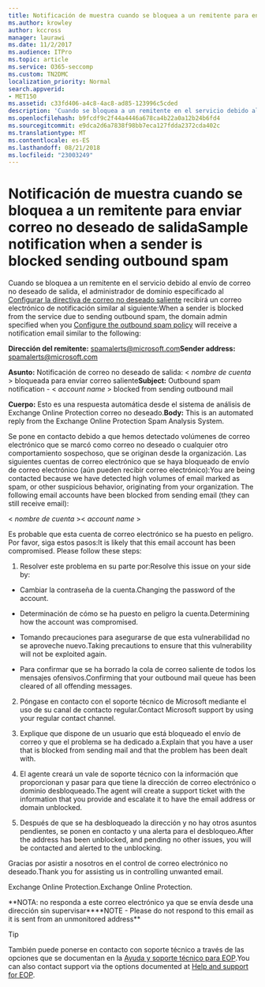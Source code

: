 ```yaml
---
title: Notificación de muestra cuando se bloquea a un remitente para enviar correo no deseado de salida
ms.author: krowley
author: kccross
manager: laurawi
ms.date: 11/2/2017
ms.audience: ITPro
ms.topic: article
ms.service: O365-seccomp
ms.custom: TN2DMC
localization_priority: Normal
search.appverid:
- MET150
ms.assetid: c33fd406-a4c8-4ac8-ad85-123996c5cded
description: 'Cuando se bloquea a un remitente en el servicio debido al envío de correo no deseado de salida, el administrador de dominio especificado al Configurar la directiva de correo no deseado saliente recibirá un correo electrónico de notificación similar al siguiente:'
ms.openlocfilehash: b9fcdf9c2f44a4446a678ca4b22a0a12b24b6fd4
ms.sourcegitcommit: e9dca2d6a7838f98bb7eca127fdda2372cda402c
ms.translationtype: MT
ms.contentlocale: es-ES
ms.lasthandoff: 08/21/2018
ms.locfileid: "23003249"
---
```

# <a name="sample-notification-when-a-sender-is-blocked-sending-outbound-spam"></a><span data-ttu-id="e2861-103">Notificación de muestra cuando se bloquea a un remitente para enviar correo no deseado de salida</span><span class="sxs-lookup"><span data-stu-id="e2861-103">Sample notification when a sender is blocked sending outbound spam</span></span>

<span data-ttu-id="e2861-104">Cuando se bloquea a un remitente en el servicio debido al envío de correo no deseado de salida, el administrador de dominio especificado al [Configurar la directiva de correo no deseado saliente](configure-the-outbound-spam-policy.md) recibirá un correo electrónico de notificación similar al siguiente:</span><span class="sxs-lookup"><span data-stu-id="e2861-104">When a sender is blocked from the service due to sending outbound spam, the domain admin specified when you [Configure the outbound spam policy](configure-the-outbound-spam-policy.md) will receive a notification email similar to the following:</span></span> 
  
 <span data-ttu-id="e2861-105">**Dirección del remitente:** spamalerts@microsoft.com</span><span class="sxs-lookup"><span data-stu-id="e2861-105">**Sender address:** spamalerts@microsoft.com</span></span> 
  
 <span data-ttu-id="e2861-106">**Asunto:** Notificación de correo no deseado de salida: \<  *nombre de cuenta*  \> bloqueada para enviar correo saliente</span><span class="sxs-lookup"><span data-stu-id="e2861-106">**Subject:** Outbound spam notification - \<  *account name*  \> blocked from sending outbound mail</span></span> 
  
 <span data-ttu-id="e2861-107">**Cuerpo:** Esto es una respuesta automática desde el sistema de análisis de Exchange Online Protection correo no deseado.</span><span class="sxs-lookup"><span data-stu-id="e2861-107">**Body:** This is an automated reply from the Exchange Online Protection Spam Analysis System.</span></span> 
  
<span data-ttu-id="e2861-p101">Se pone en contacto debido a que hemos detectado volúmenes de correo electrónico que se marcó como correo no deseado o cualquier otro comportamiento sospechoso, que se originan desde la organización. Las siguientes cuentas de correo electrónico que se haya bloqueado de envío de correo electrónico (aún pueden recibir correo electrónico):</span><span class="sxs-lookup"><span data-stu-id="e2861-p101">You are being contacted because we have detected high volumes of email marked as spam, or other suspicious behavior, originating from your organization. The following email accounts have been blocked from sending email (they can still receive email):</span></span>
  
<span data-ttu-id="e2861-110">\< *nombre de cuenta*  \></span><span class="sxs-lookup"><span data-stu-id="e2861-110">\< *account name*  \></span></span> 
  
<span data-ttu-id="e2861-p102">Es probable que esta cuenta de correo electrónico se ha puesto en peligro. Por favor, siga estos pasos:</span><span class="sxs-lookup"><span data-stu-id="e2861-p102">It is likely that this email account has been compromised. Please follow these steps:</span></span>
  
1. <span data-ttu-id="e2861-113">Resolver este problema en su parte por:</span><span class="sxs-lookup"><span data-stu-id="e2861-113">Resolve this issue on your side by:</span></span>
    
  - <span data-ttu-id="e2861-114">Cambiar la contraseña de la cuenta.</span><span class="sxs-lookup"><span data-stu-id="e2861-114">Changing the password of the account.</span></span>
    
  - <span data-ttu-id="e2861-115">Determinación de cómo se ha puesto en peligro la cuenta.</span><span class="sxs-lookup"><span data-stu-id="e2861-115">Determining how the account was compromised.</span></span>
    
  - <span data-ttu-id="e2861-116">Tomando precauciones para asegurarse de que esta vulnerabilidad no se aproveche nuevo.</span><span class="sxs-lookup"><span data-stu-id="e2861-116">Taking precautions to ensure that this vulnerability will not be exploited again.</span></span>
    
  - <span data-ttu-id="e2861-117">Para confirmar que se ha borrado la cola de correo saliente de todos los mensajes ofensivos.</span><span class="sxs-lookup"><span data-stu-id="e2861-117">Confirming that your outbound mail queue has been cleared of all offending messages.</span></span>
    
2. <span data-ttu-id="e2861-118">Póngase en contacto con el soporte técnico de Microsoft mediante el uso de su canal de contacto regular.</span><span class="sxs-lookup"><span data-stu-id="e2861-118">Contact Microsoft support by using your regular contact channel.</span></span>
    
3. <span data-ttu-id="e2861-119">Explique que dispone de un usuario que está bloqueado el envío de correo y que el problema se ha dedicado a.</span><span class="sxs-lookup"><span data-stu-id="e2861-119">Explain that you have a user that is blocked from sending mail and that the problem has been dealt with.</span></span>
    
4. <span data-ttu-id="e2861-120">El agente creará un vale de soporte técnico con la información que proporcionan y pasar para que tiene la dirección de correo electrónico o dominio desbloqueado.</span><span class="sxs-lookup"><span data-stu-id="e2861-120">The agent will create a support ticket with the information that you provide and escalate it to have the email address or domain unblocked.</span></span>
    
5. <span data-ttu-id="e2861-121">Después de que se ha desbloqueado la dirección y no hay otros asuntos pendientes, se ponen en contacto y una alerta para el desbloqueo.</span><span class="sxs-lookup"><span data-stu-id="e2861-121">After the address has been unblocked, and pending no other issues, you will be contacted and alerted to the unblocking.</span></span>
    
<span data-ttu-id="e2861-122">Gracias por asistir a nosotros en el control de correo electrónico no deseado.</span><span class="sxs-lookup"><span data-stu-id="e2861-122">Thank you for assisting us in controlling unwanted email.</span></span>
  
<span data-ttu-id="e2861-123">Exchange Online Protection.</span><span class="sxs-lookup"><span data-stu-id="e2861-123">Exchange Online Protection.</span></span>
  
<span data-ttu-id="e2861-124">\*\*NOTA: no responda a este correo electrónico ya que se envía desde una dirección sin supervisar\*\*</span><span class="sxs-lookup"><span data-stu-id="e2861-124">\*\*NOTE - Please do not respond to this email as it is sent from an unmonitored address\*\*</span></span>
  
> [!TIP]
> <span data-ttu-id="e2861-125">También puede ponerse en contacto con soporte técnico a través de las opciones que se documentan en la [Ayuda y soporte técnico para EOP](eop/help-and-support-for-eop.md).</span><span class="sxs-lookup"><span data-stu-id="e2861-125">You can also contact support via the options documented at [Help and support for EOP](eop/help-and-support-for-eop.md).</span></span> 
  

